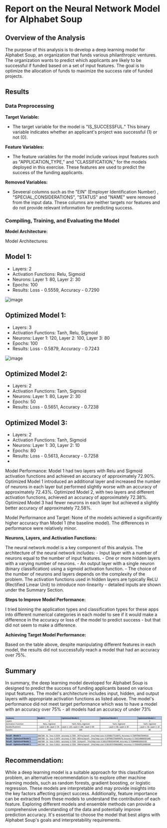 # Report on the Neural Network Model for Alphabet Soup

## Overview of the Analysis

The purpose of this analysis is to develop a deep learning model for Alphabet Soup, an organization that funds various philanthropic ventures. The organization wants to predict which applicants are likely to be successful if funded based on a set of input features. The goal is to optimize the allocation of funds to maximize the success rate of funded projects.

## Results

### Data Preprocessing

**Target Variable:**

-   The target variable for the model is "IS_SUCCESSFUL." This binary variable indicates whether an applicant's project was successful (1) or not (0).

**Feature Variables:**

-   The feature variables for the model include various input features such as "APPLICATION_TYPE," and "CLASSIFICATION," for the models deployed in this exercise. These features are used to predict the success of the funding applicants.

**Removed Variables:**

-   Seveeral columns such as the "EIN" (Employer Identification Number) , "SPECIAL_CONSIDERATIONS", "STATUS" and "NAME" were removed from the input data. These columns are neither targets nor features and do not provide relevant information for predicting success.

### Compiling, Training, and Evaluating the Model

**Model Architecture:**

Model Architectures:
## Model 1:

- Layers: 2
- Activation Functions: Relu, Sigmoid
- Neurons: Layer 1: 80, Layer 2: 30
- Epochs: 100
- Results: Loss - 0.5559, Accuracy - 0.7290

![image](https://github.com/mehpree/deep-learning-challenge/assets/131678606/7248414b-d9d9-4750-81df-af0fbcad23ae)

## Optimized Model 1:

- Layers: 3
- Activation Functions: Tanh, Relu, Sigmoid
- Neurons: Layer 1: 120, Layer 2: 100, Layer 3: 80
- Epochs: 100
- Results: Loss - 0.5879, Accuracy - 0.7243

![image](https://github.com/mehpree/deep-learning-challenge/assets/131678606/0c37cba1-9b12-447c-a6a0-98fc770ef93b)

## Optimized Model 2:

- Layers: 2
- Activation Functions: Tanh, Sigmoid
- Neurons: Layer 1: 80, Layer 2: 30
- Epochs: 50
- Results: Loss - 0.5651, Accuracy - 0.7238

## Optimized Model 3:

- Layers: 2
- Activation Functions: Tanh, Sigmoid
- Neurons: Layer 1: 30, Layer 2: 10
- Epochs: 80
- Results: Loss - 0.5613, Accuracy - 0.7258
- 
Model Performance:
Model 1 had two layers with Relu and Sigmoid activation functions and achieved an accuracy of approximately 72.90%.
Optimized Model 1 introduced an additional layer and increased the number of neurons in each layer but performed slightly worse with an accuracy of approximately 72.43%.
Optimized Model 2, with two layers and different activation functions, achieved an accuracy of approximately 72.38%.
Optimized Model 3 had fewer neurons in each layer but achieved a slightly better accuracy of approximately 72.58%.

Model Performance and Target:
None of the models achieved a significantly higher accuracy than Model 1 (the baseline model). The differences in performance were relatively minor.

**Neurons, Layers, and Activation Functions:**

The neural network model is a key component of this analysis. The architecture of the neural network includes:
    -   Input layer with a number of neurons equal to the number of input features.
    -   One or more hidden layers with a varying number of neurons.
    -   An output layer with a single neuron (binary classification) using a sigmoid activation function.
    -  The choice of the number of neurons and layers depends on the complexity of the problem. The activation functions used in hidden layers are typically ReLU (Rectified Linear Unit) to introduce non-linearity - detailed inputs are shown under the Summary Section. 

**Steps to Improve Model Performance:**

I tried binning the application types and classification types for these apps into different numerical categories in each model to see if it would make a difference in the accuracy or loss of the model to predict success - but that did not seem to make a difference. 

**Achieving Target Model Performance:**

Based on the table above, despite manipulating different features in each model, the results did not successfully reach a model that had an accuracy over 75%.

## Summary

In summary, the deep learning model developed for Alphabet Soup is designed to predict the success of funding applicants based on various input features. The model's architecture includes input, hidden, and output layers with appropriate activation functions as listed above. The model's performance did not meet target performance which was to have a model with an accuracy over 75% - all models had an accuracy of under 73%

![Alt text](image.png)

## Recommendation:

While a deep learning model is a suitable approach for this classification problem, an alternative recommendation is to explore other machine learning models, such as random forests, gradient boosting, or logistic regression. These models are interpretable and may provide insights into the key factors affecting project success. Additionally, feature importance can be extracted from these models to understand the contribution of each feature. Exploring different models and ensemble methods can provide a comprehensive understanding of the data and potentially improve prediction accuracy. It's essential to choose the model that best aligns with Alphabet Soup's goals and interpretability requirements.

